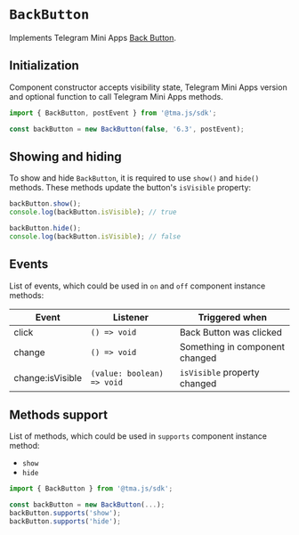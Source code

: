 # `BackButton`

Implements Telegram Mini Apps [Back Button](../../../../platform/ui/back-button.md).

## Initialization

Component constructor accepts visibility state, Telegram Mini Apps version and optional function
to call Telegram Mini Apps methods.

```typescript
import { BackButton, postEvent } from '@tma.js/sdk';

const backButton = new BackButton(false, '6.3', postEvent);  
```  

## Showing and hiding

To show and hide `BackButton`, it is required to use `show()` and `hide()` methods. These methods
update the button's `isVisible` property:

```typescript  
backButton.show();
console.log(backButton.isVisible); // true  

backButton.hide();
console.log(backButton.isVisible); // false  
```  

## Events

List of events, which could be used in `on` and `off` component instance methods:

| Event            | Listener                   | Triggered when                 |
|------------------|----------------------------|--------------------------------|
| click            | `() => void`               | Back Button was clicked        |
| change           | `() => void`               | Something in component changed |
| change:isVisible | `(value: boolean) => void` | `isVisible` property changed   |

## Methods support

List of methods, which could be used in `supports` component instance method:

- `show`
- `hide`

```typescript
import { BackButton } from '@tma.js/sdk';

const backButton = new BackButton(...);
backButton.supports('show');
backButton.supports('hide');
```
